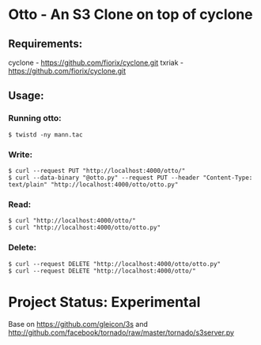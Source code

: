 # Otto - An S3 Clone on top of cyclone

## Requirements:

cyclone - https://github.com/fiorix/cyclone.git
txriak - https://github.com/fiorix/cyclone.git

## Usage:
### Running otto:

    $ twistd -ny mann.tac

### Write:

    $ curl --request PUT "http://localhost:4000/otto/"
    $ curl --data-binary "@otto.py" --request PUT --header "Content-Type: text/plain" "http://localhost:4000/otto/otto.py"

### Read:

    $ curl "http://localhost:4000/otto/"
    $ curl "http://localhost:4000/otto/otto.py"

### Delete:

    $ curl --request DELETE "http://localhost:4000/otto/otto.py"
    $ curl --request DELETE "http://localhost:4000/otto/"
    
# Project Status: Experimental

Base on https://github.com/gleicon/3s and
http://github.com/facebook/tornado/raw/master/tornado/s3server.py
